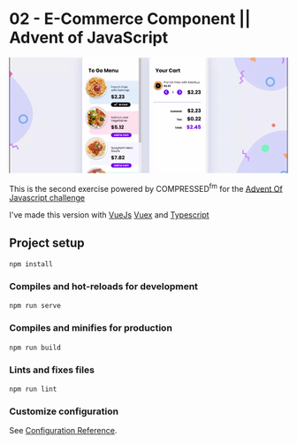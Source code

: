 # 02 - E-Commerce Component || Advent of JavaScript

![image](demo.gif)

This is the second exercise powered by COMPRESSED<sup>fm</sup> for the [Advent Of Javascript challenge](https://www.adventofjs.com/)

I've made this version with [VueJs](https://fr.vuejs.org/) [Vuex](https://vuex.vuejs.org/) and [Typescript](https://www.typescriptlang.org/)

## Project setup
```
npm install
```

### Compiles and hot-reloads for development
```
npm run serve
```

### Compiles and minifies for production
```
npm run build
```

### Lints and fixes files
```
npm run lint
```

### Customize configuration
See [Configuration Reference](https://cli.vuejs.org/config/).

